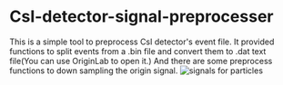 # CsI-detector-signal-preprocesser
This is a simple tool to preprocess CsI detector's event file.
It provided functions to split events from a .bin file and convert them to .dat text file(You can use OriginLab to open it.)
And there are some preprocess functions to down sampling the origin signal.
![signals for particles](https://user-images.githubusercontent.com/20282322/161386654-be20ecb0-a657-4083-981d-fa3fd2638fde.png)
